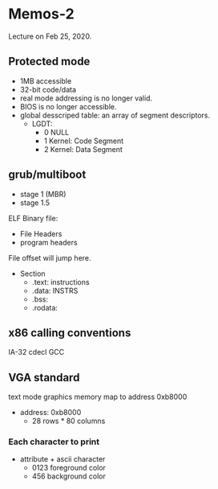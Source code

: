 # Memos-2
Lecture on Feb 25, 2020.

## Protected mode 
- 1MB  accessible
- 32-bit code/data
- real mode addressing is no longer valid.
- BIOS is no longer accessible.
- global desscriped table: an array of segment descriptors.
  - LGDT:
    - 0 NULL
    - 1 Kernel: Code Segment
    - 2 Kernel: Data Segment

## grub/multiboot
- stage 1 (MBR)
- stage 1.5

ELF Binary file:
- File Headers
- program headers

File offset will jump here.
- Section 
  - .text: instructions
  - .data: INSTRS
  - .bss: 
  - .rodata: 


## x86 calling conventions
IA-32 cdecl GCC

## VGA standard
text mode graphics
memory map to address 0xb8000
- address: 0xb8000
    - 28 rows * 80 columns

### Each character to print
- attribute + ascii character
  - 0123 foreground color
  - 456 background color


